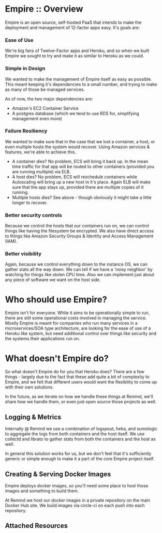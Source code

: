 # Empire :: Overview

Empire is an open source, self-hosted PaaS that intends to make the deployment and
management of 12-factor apps easy. It's goals are:

### Ease of Use

We're big fans of Twelve-Factor apps and Heroku, and so when we built Empire we sought
to try and make it as similar to Heroku as we could.

### Simple in Design

We wanted to make the management of Empire itself as easy as possible. This meant
keeping it's dependencies to a small number, and trying to make as many of those be
managed services.

As of now, the two major dependencies are:

- Amazon's EC2 Container Service
- A postgres database (which we tend to use RDS for, simplifying management even more)

### Failure Resiliency

We wanted to make sure that in the case that we lost a container, a host, or even
multiple hosts the system would recover. Using Amazon services & features, we're able
to achieve this.

- A container dies? No problem, ECS will bring it back up. In the mean time traffic for
  that app will be routed to other containers (provided you are running multiple) via
  ELB.
- A host dies? No problem, ECS will reschedule containers while Autoscaling will
  bring up a new host in it's place. Again ELB will make sure that the app stays up,
  provided there are multiple copies of it running.
- Multiple hosts dies? See above - though obviously it might take a little longer to
  recover.

### Better security controls

Because we control the hosts that our containers run on, we can control things like
having the filesystem be encrypted. We also have direct access to things like
Amazon Security Groups & Identity and Access Management (IAM).

### Better visibility

Again, because we control everything down to the instance OS, we can gather stats
all the way down. We can tell if we have a 'noisy neighbor' by watching for things
like stolen CPU time. Also we can implement just about any piece of software we want
on the host side.

# Who should use Empire?

Empire isn't for everyone. While it aims to be operationally simple to run, there are
still some operational costs involved in managing the service. Mostly Empire is
meant for companies who run many services in a microservices/SOA type architecture,
are looking for the ease of use of a Heroku like system, but need additional control
over things like security and the systems their applications run on.


# What doesn't Empire do?

So what doesn't Empire do for you that Heroku does? There are a few things - largely
due to the fact that these add quite a bit of complexity to Empire, and we felt that
different users would want the flexibility to come up with their own solutions.

In the future, as we iterate on how we handle these things at Remind, we'll share how
we handle them, or even just open source those projects as well.

## Logging & Metrics

Internally @ Remind we use a combination of logspout, heka, and sumologic to aggregate
the logs from both containers and the host itself. We use collectd and librato to
gather stats from both the containers and the host as well.

In general this solution works for us, but we don't feel that it's sufficiently generic
or simple enough to make it a part of the core Empire project itself.

## Creating & Serving Docker Images

Empire deploys docker images, so you'll need some place to host those images and
something to build them.

At Remind we host our docker images in a private repository on the main Docker Hub
site. We build images via circle-ci on each push into each repository.

## Attached Resources
